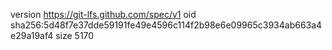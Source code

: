 version https://git-lfs.github.com/spec/v1
oid sha256:5d48f7e37dde59191fe49e4596c114f2b98e6e09965c3934ab663a4e29a19af4
size 5170
